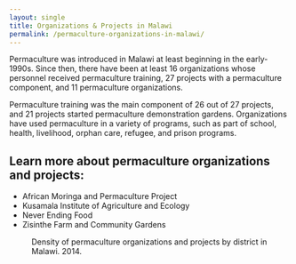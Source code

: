 ```yaml
---
layout: single
title: Organizations & Projects in Malawi
permalink: /permaculture-organizations-in-malawi/
---
```


Permaculture was introduced in Malawi at least beginning in the early-1990s. Since then, there have been at least 16 organizations whose personnel received permaculture training, 27 projects with a permaculture component, and 11 permaculture organizations. 

Permaculture training was the main component of 26 out of 27 projects, and 21 projects started permaculture demonstration gardens. Organizations have used permaculture in a variety of programs, such as part of school, health, livelihood, orphan care, refugee, and prison programs. 

## Learn more about permaculture organizations and projects: 
- African Moringa and Permaculture Project
- Kusamala Institute of Agriculture and Ecology
- Never Ending Food 
- Zisinthe Farm and Community Gardens



<figure class="align-center">
  <img src="{{ site.url }}{{ site.baseurl }}/images/permaculture-organizations-in-malawi/map.png" alt="">
  <figcaption>
        Density of permaculture organizations and projects by district in Malawi. 2014. 
  </figcaption>
</figure> 